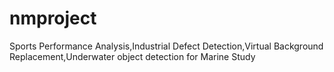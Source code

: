 # nmproject
Sports  Performance Analysis,Industrial Defect Detection,Virtual Background Replacement,Underwater object detection for Marine Study
